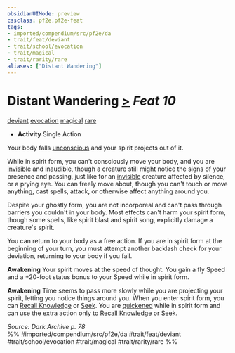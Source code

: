 ```yaml
---
obsidianUIMode: preview
cssclass: pf2e,pf2e-feat
tags:
- imported/compendium/src/pf2e/da
- trait/feat/deviant
- trait/school/evocation
- trait/magical
- trait/rarity/rare
aliases: ["Distant Wandering"]
---
```

# Distant Wandering  [>](chapter-9-playing-the-game.md#Actions "Single Action") *Feat 10*  
[deviant](deviant-da.md)  [evocation](evocation.md)  [magical](magical.md)  [rare](rare.md)  

- **Activity** Single Action

Your body falls [unconscious](conditions.md#Unconscious) and your spirit projects out of it.

While in spirit form, you can't consciously move your body, and you are [invisible](conditions.md#Invisible) and inaudible, though a creature still might notice the signs of your presence and passing, just like for an [invisible](conditions.md#Invisible) creature affected by silence, or a prying eye. You can freely move about, though you can't touch or move anything, cast spells, attack, or otherwise affect anything around you.

Despite your ghostly form, you are not incorporeal and can't pass through barriers you couldn't in your body. Most effects can't harm your spirit form, though some spells, like spirit blast and spirit song, explicitly damage a creature's spirit.

You can return to your body as a free action. If you are in spirit form at the beginning of your turn, you must attempt another backlash check for your deviation, returning to your body if you fail.

**Awakening** Your spirit moves at the speed of thought. You gain a fly Speed and a +20-foot status bonus to your Speed while in spirit form.

**Awakening** Time seems to pass more slowly while you are projecting your spirit, letting you notice things around you. When you enter spirit form, you can [Recall Knowledge](recall-knowledge.md) or [Seek](seek.md). You are [quickened](conditions.md#Quickened) while in spirit form and can use the extra action only to [Recall Knowledge](recall-knowledge.md) or [Seek](seek.md).

*Source: Dark Archive p. 78*  
%% #imported/compendium/src/pf2e/da #trait/feat/deviant #trait/school/evocation #trait/magical #trait/rarity/rare %%